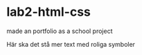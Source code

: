 # lab2-html-css

made an portfolio as a school project

Här ska det stå mer text med roliga symboler
